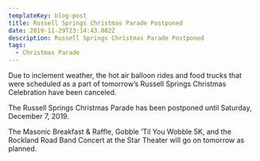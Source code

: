 ```yaml
---
templateKey: blog-post
title: Russell Springs Christmas Parade Postponed
date: 2019-11-29T23:14:43.082Z
description: Russell Springs Christmas Parade Postponed
tags:
  - Christmas Parade
---
```

Due to inclement weather, the hot air balloon rides and food trucks that were scheduled as a part of tomorrow’s Russell Springs Christmas Celebration have been canceled.

The Russell Springs Christmas Parade has been postponed until Saturday, December 7, 2019.

The Masonic Breakfast & Raffle, Gobble ’Til You Wobble 5K, and the Rockland Road Band Concert at the Star Theater will go on tomorrow as planned.
